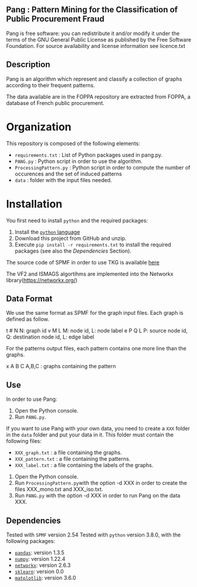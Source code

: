 Pang : Pattern Mining for the Classification of Public Procurement Fraud
-------------------------------------------------------------------------

Pang is free software: you can redistribute it and/or modify it under the terms of the GNU General Public License as published by the Free Software Foundation. For source availability and license information see licence.txt

## Description
Pang is an algorithm which represent and classify a collection of graphs according to their frequent patterns. 

The data available are in the FOPPA repository are extracted from FOPPA, a database of French public procurement. 

# Organization
This repository is composed of the following elements:
* `requirements.txt` : List of Python packages used in pang.py.
* `PANG.py` : Python script in order to use the algorithm.
* `ProcessingPattern.py` : Python script in order to compute the number of occurences and the set of induced patterns
* `data` : folder with the input files needed.

# Installation
You first need to install `python` and the required packages:

1. Install the [`python` language](https://www.python.org)
2. Download this project from GitHub and unzip.
3. Execute `pip install -r requirements.txt` to install the required packages (see also the *Dependencies* Section).

The source code of SPMF in order to use TKG is available [here](https://www.philippe-fournier-viger.com/spmf/index.php?link=download.php)

The VF2 and ISMAGS algortihms are implemented into the Networkx library(https://networkx.org/)
## Data Format
We use the same format as SPMF for the graph input files. Each graph is defined as follow.

t # N  N: graph id
v M L  M: node id, L: node label
e P Q L P: source node id, Q: destination node id, L: edge label

For the patterns output files, each pattern contains one more line than the graphs.

x A B C A,B,C : graphs containing the pattern
## Use

In order to use Pang:
1. Open the Python console.
2. Run `PANG.py`.

If you want to use Pang with your own data, you need to create a `XXX` folder in the `data` folder and put your data in it. This folder must contain the following files:
* `XXX_graph.txt` : a file containing the graphs.
* `XXX_pattern.txt` : a file containing the patterns.
* `XXX_label.txt` : a file containing the labels of the graphs.

1. Open the Python console.
2. Run `ProcessingPattern.py`with the option -d XXX in order to create the files XXX_mono.txt and XXX_iso.txt.
3. Run `PANG.py` with the option -d XXX in order to run Pang on the data XXX.

## Dependencies
Tested with `SPMF` version 2.54
Tested with `python` version 3.8.0, with the following packages:
* [`pandas`](https://pypi.org/project/pandas/): version 1.3.5
* [`numpy`](https://pypi.org/project/numpy/): version 1.22.4
* [`networkx`](https://pypi.org/project/numpy/): version 2.6.3
* [`sklearn`](https://pypi.org/project/numpy/): version 0.0
* [`matplotlib`](https://pypi.org/project/numpy/): version 3.6.0
